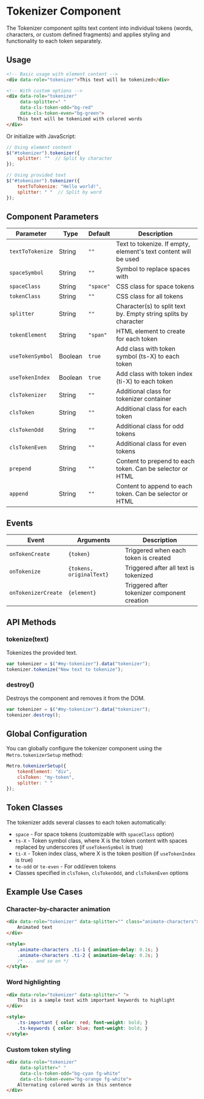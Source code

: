 # Tokenizer Component

The Tokenizer component splits text content into individual tokens (words, characters, or custom defined fragments) and applies styling and functionality to each token separately.

## Usage

```html
<!-- Basic usage with element content -->
<div data-role="tokenizer">This text will be tokenized</div>

<!-- With custom options -->
<div data-role="tokenizer" 
     data-splitter=" " 
     data-cls-token-odd="bg-red" 
     data-cls-token-even="bg-green">
    This text will be tokenized with colored words
</div>
```

Or initialize with JavaScript:

```javascript
// Using element content
$("#tokenizer").tokenizer({
    splitter: ""  // Split by character
});

// Using provided text
$("#tokenizer").tokenizer({
    textToTokenize: "Hello world!",
    splitter: " "  // Split by word
});
```

## Component Parameters

| Parameter | Type | Default | Description |
| --- | --- | --- | --- |
| `textToTokenize` | String | `""` | Text to tokenize. If empty, element's text content will be used |
| `spaceSymbol` | String | `""` | Symbol to replace spaces with |
| `spaceClass` | String | `"space"` | CSS class for space tokens |
| `tokenClass` | String | `""` | CSS class for all tokens |
| `splitter` | String | `""` | Character(s) to split text by. Empty string splits by character |
| `tokenElement` | String | `"span"` | HTML element to create for each token |
| `useTokenSymbol` | Boolean | `true` | Add class with token symbol (ts-X) to each token |
| `useTokenIndex` | Boolean | `true` | Add class with token index (ti-X) to each token |
| `clsTokenizer` | String | `""` | Additional class for tokenizer container |
| `clsToken` | String | `""` | Additional class for each token |
| `clsTokenOdd` | String | `""` | Additional class for odd tokens |
| `clsTokenEven` | String | `""` | Additional class for even tokens |
| `prepend` | String | `""` | Content to prepend to each token. Can be selector or HTML |
| `append` | String | `""` | Content to append to each token. Can be selector or HTML |

## Events

| Event | Arguments | Description |
| --- | --- | --- |
| `onTokenCreate` | `{token}` | Triggered when each token is created |
| `onTokenize` | `{tokens, originalText}` | Triggered after all text is tokenized |
| `onTokenizerCreate` | `{element}` | Triggered after tokenizer component creation |

## API Methods

### tokenize(text)

Tokenizes the provided text.

```javascript
var tokenizer = $("#my-tokenizer").data("tokenizer");
tokenizer.tokenize("New text to tokenize");
```

### destroy()

Destroys the component and removes it from the DOM.

```javascript
var tokenizer = $("#my-tokenizer").data("tokenizer");
tokenizer.destroy();
```

## Global Configuration

You can globally configure the tokenizer component using the `Metro.tokenizerSetup` method:

```javascript
Metro.tokenizerSetup({
    tokenElement: "div",
    clsToken: "my-token",
    splitter: " "
});
```

## Token Classes

The tokenizer adds several classes to each token automatically:

- `space` - For space tokens (customizable with `spaceClass` option)
- `ts-X` - Token symbol class, where X is the token content with spaces replaced by underscores (if `useTokenSymbol` is true)
- `ti-X` - Token index class, where X is the token position (if `useTokenIndex` is true)
- `te-odd` or `te-even` - For odd/even tokens
- Classes specified in `clsToken`, `clsTokenOdd`, and `clsTokenEven` options

## Example Use Cases

### Character-by-character animation

```html
<div data-role="tokenizer" data-splitter="" class="animate-characters">
    Animated text
</div>

<style>
    .animate-characters .ti-1 { animation-delay: 0.1s; }
    .animate-characters .ti-2 { animation-delay: 0.2s; }
    /* ... and so on */
</style>
```

### Word highlighting

```html
<div data-role="tokenizer" data-splitter=" ">
    This is a sample text with important keywords to highlight
</div>

<style>
    .ts-important { color: red; font-weight: bold; }
    .ts-keywords { color: blue; font-weight: bold; }
</style>
```

### Custom token styling

```html
<div data-role="tokenizer" 
     data-splitter=" "
     data-cls-token-odd="bg-cyan fg-white"
     data-cls-token-even="bg-orange fg-white">
    Alternating colored words in this sentence
</div>
```
